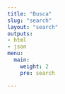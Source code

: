```yaml
---
title: "Busca"
slug: "search"
layout: "search"
outputs:
- html
- json
menu:
  main:
    weight: 2
    pre: search

---
```

